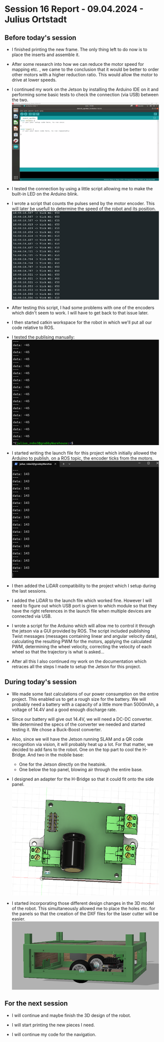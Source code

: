 # Session 16 Report - 09.04.2024 - Julius Ortstadt

## Before today's session
- I finished printing the new frame.
The only thing left to do now is to place the inserts and assemble it.

- After some research into how we can reduce the motor speed for mapping etc. , we came to the conclusion that it would be better to order other motors with a higher reduction ratio.
This would allow the motor to drive at lower speeds.

- I continued my work on the Jetson by installing the Arduino IDE on it and performing some basic tests to check the connection (via USB) between the two.\
![IDE on the Jetson](/Documentation/Robo3/Session_Reports/Julius/Pictures/Session_16/ide_jetson.png)

- I tested the connection by using a little script allowing me to make the built-in LED on the Arduino blink.

- I wrote a script that counts the pulses send by the motor encoder. 
This will later be usefull to determine the speed of the robot and its position.\
![Ticks](/Documentation/Robo3/Session_Reports/Julius/Pictures/Session_16/one_revo_tick_count.png)

- After testing this script, I had some problems with one of the encoders which didn't seem to work.
I will have to get back to that issue later.

- I then started catkin workspace for the robot in which we'll put all our code relative to ROS.

- I tested the publising manually:\
![Manually Published data](/Documentation/Robo3/Session_Reports/Julius/Pictures/Session_16/published_data.png)

- I started writing the launch file for this project which initially allowed the Arduino to publish, on a ROS topic, the encoder ticks from the motors.\
![Publishing via the launch file](/Documentation/Robo3/Session_Reports/Julius/Pictures/Session_16/ticks_published.png)


- I then added the LiDAR compatibility to the project which I setup during the last sessions.

- I added the LiDAR to the launch file which worked fine.
However I will need to figure out which USB port is given to which module so that they have the right references in the launch file when multiple devices are connected via USB.

- I wrote a script for the Arduino which will allow me to control it through the jetson via a GUI provided by ROS.
The script included publishing Twist messages (messages containing linear and angular velocity data), calculating the resulting PWM for the motors, applying the calculated PWM, determining the wheel velocity, correcting the velocity of each wheel so that the trajectory is what is asked...

- After all this I also continued my work on the documentation which retraces all the steps I made to setup the Jetson for this project.

## During today's session
- We made some fast calculations of our power consumption on the entire project. 
This enabled us to get a rough size for the battery.
We will probably need a battery with a capacity of a little more than 5000mAh, a voltage of 14.4V and a good enough discharge rate.

- Since our battery will give out 14.4V, we will need a DC-DC converter. 
We determined the specs of the converter we needed and started testing it.
We chose a Buck-Boost converter.

- Also, since we will have the Jetson running SLAM and a QR code recognition via vision, it will probably heat up a lot.
For that matter, we decided to add fans to the robot.
One on the top part to cool the H-Bridge.
And two in the mobile base: 
    - One for the Jetson directly on the heatsink.
    - One below the top panel, blowing air through the entire base.

- I designed an adapter for the H-Bridge so that it could fit onto the side panel.\
![Adapter](/Documentation/Robo3/Session_Reports/Julius/Pictures/Session_16/Adapter.png)

- I started incorporating those different design changes in the 3D model of the robot.
This simultaneously allowed me to place the holes etc. for the panels so that the creation of the DXF files for the laser cutter will be easier.\
![New robot design](/Documentation/Robo3/Session_Reports/Julius/Pictures/Session_16/New_Design.png)

## For the next session
- I will continue and maybe finish the 3D design of the robot.

- I will start printing the new pieces I need.

- I will continue my code for the navigation.
